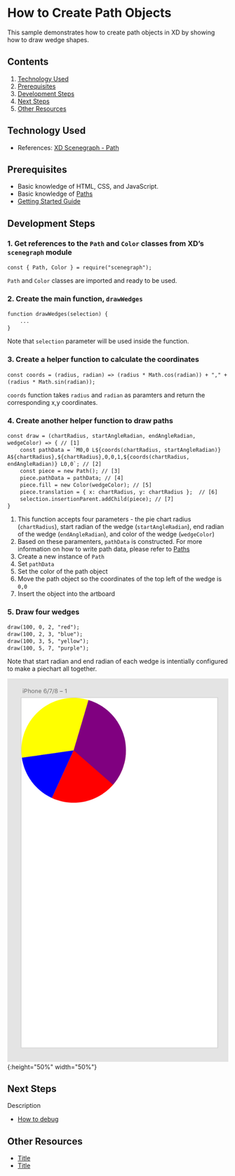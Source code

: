 # How to Create Path Objects
This sample demonstrates how to create path objects in XD by showing how to draw wedge shapes.

<!-- Image or GIF if necessary -->
<!-- ![PLUGINNAME]() -->

<!-- doctoc command config: -->
<!-- $ doctoc ./readme.md --title "## Contents" --entryprefix 1. --gitlab --maxlevel 2 -->

<!-- START doctoc generated TOC please keep comment here to allow auto update -->
<!-- DON'T EDIT THIS SECTION, INSTEAD RE-RUN doctoc TO UPDATE -->
## Contents

1. [Technology Used](#technology-used)
1. [Prerequisites](#prerequisites)
1. [Development Steps](#development-steps)
1. [Next Steps](#next-steps)
1. [Other Resources](#other-resources)

<!-- END doctoc generated TOC please keep comment here to allow auto update -->

## Technology Used
- References: [XD Scenegraph - Path](references/selection.md)

## Prerequisites
- Basic knowledge of HTML, CSS, and JavaScript.
- Basic knowledge of [Paths](https://developer.mozilla.org/en-US/docs/Web/SVG/Tutorial/Paths)
- [Getting Started Guide](../getting-started-guide)

## Development Steps

### 1.  Get references to the `Path` and `Color` classes from XD’s `scenegraph` module
```
const { Path, Color } = require("scenegraph");
```
`Path` and `Color` classes are imported and ready to be used.

### 2. Create the main function, `drawWedges`

```
function drawWedges(selection) {
    ...
}
```
Note that `selection` parameter will be used inside the function.

### 3. Create a helper function to calculate the coordinates
```
const coords = (radius, radian) => (radius * Math.cos(radian)) + "," + (radius * Math.sin(radian));
```
`coords` function takes `radius` and `radian` as paramters and return the corresponding x,y coordinates.

### 4. Create another helper function to draw paths
```
const draw = (chartRadius, startAngleRadian, endAngleRadian, wedgeColor) => { // [1]
    const pathData = `M0,0 L${coords(chartRadius, startAngleRadian)} A${chartRadius},${chartRadius},0,0,1,${coords(chartRadius, endAngleRadian)} L0,0`; // [2]
    const piece = new Path(); // [3]
    piece.pathData = pathData; // [4]
    piece.fill = new Color(wedgeColor); // [5]
    piece.translation = { x: chartRadius, y: chartRadius };  // [6]
    selection.insertionParent.addChild(piece); // [7]
}
```
1. This function accepts four parameters - the pie chart radius (`chartRadius`), start radian of the wedge (`startAngleRadian`), end radian of the wedge (`endAngleRadian`), and color of the wedge (`wedgeColor`)
2. Based on these paramenters, `pathData` is constructed. For more information on how to write path data, please refer to [Paths](https://developer.mozilla.org/en-US/docs/Web/SVG/Tutorial/Paths)
3. Create a new instance of `Path`
4. Set `pathData`
5. Set the color of the path object
6. Move the path object so the coordinates of the top left of the wedge is `0,0`
7. Insert the object into the artboard

### 5. Draw four wedges
```
draw(100, 0, 2, "red");
draw(100, 2, 3, "blue");
draw(100, 3, 5, "yellow");
draw(100, 5, 7, "purple");
```
Note that start radian and end radian of each wedge is intentially configured to make a piechart all together.

![Results](../../.meta/readme-assets/pie-chart.png){:height="50%" width="50%"}

## Next Steps

Description

- [How to debug](how-to-debug)

## Other Resources
- [Title](link)
- [Title](link)